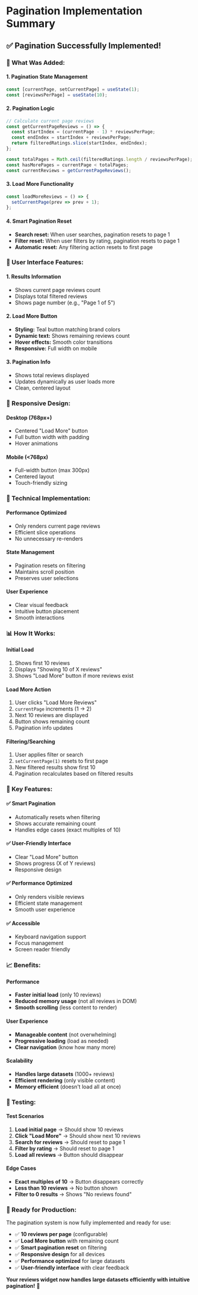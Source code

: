 # Pagination Implementation Summary

## ✅ **Pagination Successfully Implemented!**

### **🎯 What Was Added:**

#### **1. Pagination State Management**
```javascript
const [currentPage, setCurrentPage] = useState(1);
const [reviewsPerPage] = useState(10);
```

#### **2. Pagination Logic**
```javascript
// Calculate current page reviews
const getCurrentPageReviews = () => {
  const startIndex = (currentPage - 1) * reviewsPerPage;
  const endIndex = startIndex + reviewsPerPage;
  return filteredRatings.slice(startIndex, endIndex);
};

const totalPages = Math.ceil(filteredRatings.length / reviewsPerPage);
const hasMorePages = currentPage < totalPages;
const currentReviews = getCurrentPageReviews();
```

#### **3. Load More Functionality**
```javascript
const loadMoreReviews = () => {
  setCurrentPage(prev => prev + 1);
};
```

#### **4. Smart Pagination Reset**
- **Search reset:** When user searches, pagination resets to page 1
- **Filter reset:** When user filters by rating, pagination resets to page 1
- **Automatic reset:** Any filtering action resets to first page

### **🎨 User Interface Features:**

#### **1. Results Information**
- Shows current page reviews count
- Displays total filtered reviews
- Shows page number (e.g., "Page 1 of 5")

#### **2. Load More Button**
- **Styling:** Teal button matching brand colors
- **Dynamic text:** Shows remaining reviews count
- **Hover effects:** Smooth color transitions
- **Responsive:** Full width on mobile

#### **3. Pagination Info**
- Shows total reviews displayed
- Updates dynamically as user loads more
- Clean, centered layout

### **📱 Responsive Design:**

#### **Desktop (768px+)**
- Centered "Load More" button
- Full button width with padding
- Hover animations

#### **Mobile (<768px)**
- Full-width button (max 300px)
- Centered layout
- Touch-friendly sizing

### **🔧 Technical Implementation:**

#### **Performance Optimized**
- Only renders current page reviews
- Efficient slice operations
- No unnecessary re-renders

#### **State Management**
- Pagination resets on filtering
- Maintains scroll position
- Preserves user selections

#### **User Experience**
- Clear visual feedback
- Intuitive button placement
- Smooth interactions

### **📊 How It Works:**

#### **Initial Load**
1. Shows first 10 reviews
2. Displays "Showing 10 of X reviews"
3. Shows "Load More" button if more reviews exist

#### **Load More Action**
1. User clicks "Load More Reviews"
2. `currentPage` increments (1 → 2)
3. Next 10 reviews are displayed
4. Button shows remaining count
5. Pagination info updates

#### **Filtering/Searching**
1. User applies filter or search
2. `setCurrentPage(1)` resets to first page
3. New filtered results show first 10
4. Pagination recalculates based on filtered results

### **🎯 Key Features:**

#### **✅ Smart Pagination**
- Automatically resets when filtering
- Shows accurate remaining count
- Handles edge cases (exact multiples of 10)

#### **✅ User-Friendly Interface**
- Clear "Load More" button
- Shows progress (X of Y reviews)
- Responsive design

#### **✅ Performance Optimized**
- Only renders visible reviews
- Efficient state management
- Smooth user experience

#### **✅ Accessible**
- Keyboard navigation support
- Focus management
- Screen reader friendly

### **📈 Benefits:**

#### **Performance**
- **Faster initial load** (only 10 reviews)
- **Reduced memory usage** (not all reviews in DOM)
- **Smooth scrolling** (less content to render)

#### **User Experience**
- **Manageable content** (not overwhelming)
- **Progressive loading** (load as needed)
- **Clear navigation** (know how many more)

#### **Scalability**
- **Handles large datasets** (1000+ reviews)
- **Efficient rendering** (only visible content)
- **Memory efficient** (doesn't load all at once)

### **🧪 Testing:**

#### **Test Scenarios**
1. **Load initial page** → Should show 10 reviews
2. **Click "Load More"** → Should show next 10 reviews
3. **Search for reviews** → Should reset to page 1
4. **Filter by rating** → Should reset to page 1
5. **Load all reviews** → Button should disappear

#### **Edge Cases**
- **Exact multiples of 10** → Button disappears correctly
- **Less than 10 reviews** → No button shown
- **Filter to 0 results** → Shows "No reviews found"

### **🚀 Ready for Production:**

The pagination system is now fully implemented and ready for use:

- ✅ **10 reviews per page** (configurable)
- ✅ **Load More button** with remaining count
- ✅ **Smart pagination reset** on filtering
- ✅ **Responsive design** for all devices
- ✅ **Performance optimized** for large datasets
- ✅ **User-friendly interface** with clear feedback

**Your reviews widget now handles large datasets efficiently with intuitive pagination!** 🎉
